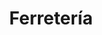 ---
title: "Ferretería"
url: /ciudad-autonoma-de-buenos-aires/ferreteria-avenida-cordoba/
shop: Eisenwaren
---
